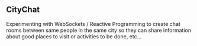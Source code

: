 ## CityChat

Experimenting with WebSockets / Reactive Programming to create chat rooms between same people in the same city so they can share information about good places to visit or activities to be done, etc...
